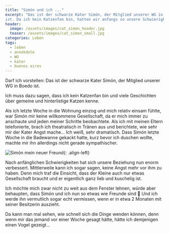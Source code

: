 ```yaml
---
title: "Simón und ich ..."
excerpt: "Das ist der schwarze Kater Simón, der Mitglied unserer WG in Boedo
ist. Da ich kein Katzenfan bin, hatten wir anfangs so unsere Schwierigkeiten."
header:
  image: /assets/images/cat_simon_header.jpg
  teaser: /assets/images/cat_simon_small.jpg
categories: Leben
tags:
  - leben
  - annekdote
  - WG
  - kater
  - buenos aires
---
```


Darf ich vorstellen: Das ist der schwarze Kater Simón, der Mitglied unserer WG
in Boedo ist.

Ich muss dazu sagen, dass ich kein Katzenfan bin und viele Geschichten über
gemeine und hinterlistige Katzen kenne.

Als ich letzte Woche in die Wohnung einzog und mich relativ einsam fühlte, war
Simón mir keine willkommene Gesellschaft, da er mich immer zu anschaute und
jeden meiner Schritte beobachtete. Als ich mit meinen Eltern telefonierte, brach
ich theatralisch in Tränen aus und berichtete, wie sehr mir der Kater Angst
mache… Ich weiß, sehr dramatisch. Dass Simón letzte Woche in die Badewanne
gekackt hatte, kurz bevor ich duschen wollte, machte mir ihn allerdings nicht
gerade sympathischer.

![Simón mein neuer Freund]({{"/assets/images/cat_simon_small.jpg"}}){: .align-left}

Nach anfänglichen Schwierigkeiten hat sich unsere Beziehung nun enorm
verbessert. Mittlerweile kann ich sogar sagen, keine Angst mehr vor ihm zu
haben. Denn mich traf die Einsicht, dass der Kleine auch nur etwas Gesellschaft
braucht und er eigentlich ganz lieb und kuschelig ist.

Ich möchte mich zwar nicht zu weit aus dem Fenster lehnen, würde aber behaupten,
dass Simón und ich nun so etwas wie Freunde sind 🙂 Und ich werde ihn vermutlich
sogar echt vermissen, wenn er in etwa 2 Monaten mit seiner Besitzerin auszieht.

Da kann man mal sehen, wie schnell sich die Dinge wenden können, denn wenn mir
das jemand vor einer Woche gesagt hätte, hätte ich demjenigen einen Vogel
gezeigt…
